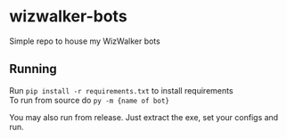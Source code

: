 # wizwalker-bots
Simple repo to house my WizWalker bots

## Running
Run `pip install -r requirements.txt` to install requirements <br />
To run from source do `py -m {name of bot}` <br />

You may also run from release. Just extract the exe, set your configs and run.
